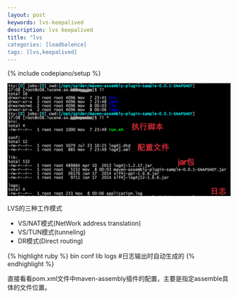 ```yaml
---
layout: post
keywords: lvs-keepalived
description: lvs keepalived
title: "lvs
categories: [loadbalence]
tags: [lvs,keepalived]
---
```

{% include codepiano/setup %}


<img src="/image/20141108-1@2x.png" />

LVS的三种工作模式
 * VS/NAT模式(NetWork address translation)
 * VS/TUN模式(tunneling)
 * DR模式(Direct routing)



{% highlight ruby %}
bin
conf 
lib
logs #日志输出时自动生成的
{% endhighlight %}

直接看看pom.xml文件中maven-assembly插件的配置，主要是指定assemble具体的文件位置。

